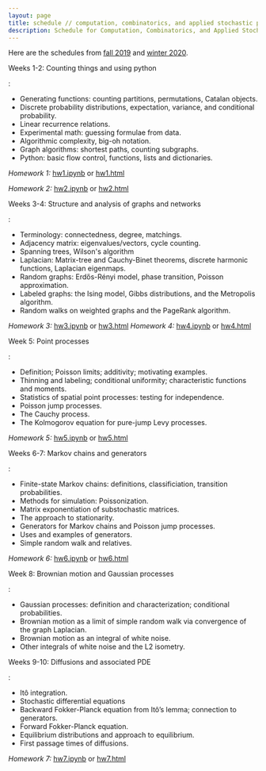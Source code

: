 ```yaml
---
layout: page
title: schedule // computation, combinatorics, and applied stochastic processes
description: Schedule for Computation, Combinatorics, and Applied Stochastic Processes
---
```


Here are the schedules from [fall 2019](../2019/fall_schedule.md)
and [winter 2020](../2019/winter_schedule.md).

Weeks 1-2: Counting things and using python

:  

- Generating functions: counting partitions, permutations, Catalan objects.
- Discrete probability distributions, expectation, variance, and conditional probability.
- Linear recurrence relations.
- Experimental math: guessing formulae from data.
- Algorithmic complexity, big-oh notation.
- Graph algorithms: shortest paths, counting subgraphs.
- Python: basic flow control, functions, lists and dictionaries.

*Homework 1:* [hw1.ipynb](../assignments/fall/hw1.ipynb) or [hw1.html](../assignments/fall/hw1.html)

*Homework 2:* [hw2.ipynb](../assignments/fall/hw2.ipynb) or [hw2.html](../assignments/fall/hw2.html)


Weeks 3-4: Structure and analysis of graphs and networks

:  

- Terminology: connectedness, degree, matchings.
- Adjacency matrix: eigenvalues/vectors, cycle counting.
- Spanning trees, Wilson's algorithm
- Laplacian: Matrix-tree and Cauchy-Binet theorems, discrete harmonic functions, Laplacian eigenmaps.
- Random graphs: Erdős-Rényi model, phase transition, Poisson approximation.
- Labeled graphs: the Ising model, Gibbs distributions, and the Metropolis algorithm.
- Random walks on weighted graphs and the PageRank algorithm.

*Homework 3:* [hw3.ipynb](../assignments/fall/hw3.ipynb) or [hw3.html](../assignments/fall/hw3.html)
*Homework 4:* [hw4.ipynb](../assignments/fall/hw4.ipynb) or [hw4.html](../assignments/fall/hw4.html)

Week 5: Point processes

:  

- Definition; Poisson limits; additivity; motivating examples.
- Thinning and labeling; conditional uniformity; characteristic functions and moments.
- Statistics of spatial point processes: testing for independence.
- Poisson jump processes.
- The Cauchy process.
- The Kolmogorov equation for pure-jump Levy processes.

*Homework 5:* [hw5.ipynb](../assignments/fall/hw5.ipynb) or [hw5.html](../assignments/fall/hw5.html)

Weeks 6-7: Markov chains and generators

:  

- Finite-state Markov chains: definitions, classificiation, transition probabilities.
- Methods for simulation: Poissonization.
- Matrix exponentiation of substochastic matrices.
- The approach to stationarity.
- Generators for Markov chains and Poisson jump processes.
- Uses and examples of generators.
- Simple random walk and relatives.

*Homework 6:* [hw6.ipynb](../assignments/fall/hw6.ipynb) or [hw6.html](../assignments/fall/hw6.html)

Week 8: Brownian motion and Gaussian processes

:  

- Gaussian processes: definition and characterization; conditional probabilities.
- Brownian motion as a limit of simple random walk via convergence of the graph Laplacian.
- Brownian motion as an integral of white noise.
- Other integrals of white noise and the L2 isometry.


Weeks 9-10: Diffusions and associated PDE

:  

- Itô integration.
- Stochastic differential equations
- Backward Fokker-Planck equation from Itô’s lemma; connection to generators. 
- Forward Fokker-Planck equation.
- Equilibrium distributions and approach to equilibrium. 
- First passage times of diffusions. 

*Homework 7:* [hw7.ipynb](../assignments/fall/hw7.ipynb) or [hw7.html](../assignments/fall/hw7.html)
